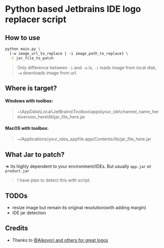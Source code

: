 # Python based Jetbrains IDE logo replacer script

## How to use
```sh
python main.py \
  [-w image_url_to_replace | -i image_path_to_replace] \
  -t jar_file_to_patch
```
> Only difference between `-i` and `-w` is, `-i` loads image from local disk, `-w` downloads image from url.

## Where is target?
#### Windows with toolbox: 
> ~\\AppData\\Local\\JetBrains\\Toolbox\\apps\\your_ide\\channel_name_here\\version_here\\lib\\jar_file_here.jar

#### MacOS with toolbox:
> ~/Applications/your_idea_appfile.app/Contents/lib/jar_file_here.jar
 
## What Jar to patch?
=> Its highly dependent to your environment/IDEs. But usually `app.jar` or `product.jar`
> I have plan to detect this with script.

## TODOs
 - resize image but remain its original resolution(with adding margin)
 - IDE jar detection

## Credits
- Thanks to [@Aikoyori and others for great logos](https://github.com/Aikoyori/ProgrammingVTuberLogos)
